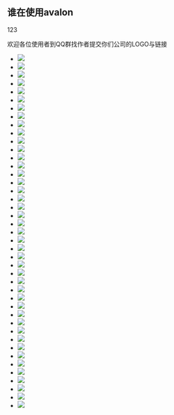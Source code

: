 <div classs="prejects-header">
<h2>谁在使用avalon</h2>
123
<p>欢迎各位使用者到QQ群找作者提交你们公司的LOGO与链接</p>
</div>

<div class="row jumbotron">
<ul class="logos" ms-controller="logos">
<!--ms-for:el in @logos-->

<li><a  target="_blank" href="http://www.qunar.com/">
<img  src="styles/logos/qunar.jpg">
<!--[if lt IE 8]><span></span><![endif]--></a></li>
<!--for631075401544-->

<li><a  target="_blank" href="http://wuxian.baidu.com/">
<img  src="styles/logos/wuxian.baidu.jpg">
<!--[if lt IE 8]><span></span><![endif]--></a>
</li><!--for631075401544-->

<li><a  target="_blank" href="http://tuiguang.baidu.com">
<img  src="styles/logos/baidutuiguang.jpeg">
<!--[if lt IE 8]><span></span><![endif]--></a></li>
<!--for631075401544-->

<li><a  target="_blank" href="http://www.4008-197-197.com/">
<img  src="styles/logos/yos.png">
<!--[if lt IE 8]><span></span><![endif]--></a></li>
<!--for631075401544-->

<li><a target="_blank" href="http://www.taobao.com/">
<img src="styles/logos/taobao.png">
<!--[if lt IE 8]><span></span><![endif]--></a></li>
<!--for631075401544-->

<li><a target="_blank" href="http://www.10086.cn/gd/index_200_200.html">
<img src="styles/logos/10086.png">
<!--[if lt IE 8]><span></span><![endif]--></a></li>
<!--for631075401544-->

<li><a target="_blank" href="http://cn.unionpay.com/">
<img src="styles/logos/unionpay.png">
<!--[if lt IE 8]><span></span><![endif]--></a></li>
<!--for631075401544-->

<li><a target="_blank" href="http://www.sohu.com/">
<img src="styles/logos/sohulogo.png">
<!--[if lt IE 8]><span></span><![endif]--></a></li>
<!--for631075401544-->

<li><a target="_blank" href="http://ebooking.elong.com/">
<img src="styles/logos/elong.png">
<!--[if lt IE 8]><span></span><![endif]--></a></li>
<!--for631075401544-->

<li><a target="_blank" href="http://www.bilibili.com/">
<img src="styles/logos/bilibili.png">
<!--[if lt IE 8]><span></span><![endif]--></a></li>
<!--for631075401544-->

<li><a  target="_blank" href="http://www.xiaojukeji.com/">
<img src="styles/logos/xiaojukeji.png">
<!--[if lt IE 8]><span></span><![endif]--></a></li>
<!--for631075401544-->

<li><a  target="_blank" href="http://www.bianfeng.com/">
<img  src="styles/logos/bianfeng.png">
<!--[if lt IE 8]><span></span><![endif]--></a></li>
<!--for631075401544-->

<li><a  target="_blank" href="http://octmami.com/">
<img  src="styles/logos/octmami_logo.png">
<!--[if lt IE 8]><span></span><![endif]-->
</a></li>
<!--for631075401544-->

<li><a target="_blank" href="http://www.ccssoft.com.cn/">
<img  src="styles/logos/ccssoft.jpg">
<!--[if lt IE 8]><span></span><![endif]--></a></li>
<!--for631075401544-->

<li><a target="_blank" href="http://www.maimaiys.com/">
<img src="styles/logos/maimaiys.png">
<!--[if lt IE 8]><span></span><![endif]--></a></li>
<!--for631075401544-->

<li><a target="_blank" href="http://www.quanshi.com/">
<img src="styles/logos/quanshi.png">
<!--[if lt IE 8]><span></span><![endif]--></a></li>
<!--for631075401544-->

<li><a target="_blank" href="http://www.ronglian.com/">
<img src="styles/logos/ronglian.png">
<!--[if lt IE 8]><span></span><![endif]--></a></li>
<!--for631075401544-->

<li><a target="_blank" href="http://www.cloudary.com.cn/">
<img src="styles/logos/sdl_logo.png">
<!--[if lt IE 8]><span></span><![endif]--></a></li>
<!--for631075401544-->


<li><a target="_blank" href="http://www.ustack.com/">
<img src="styles/logos/ustack.png">
<!--[if lt IE 8]><span></span><![endif]--></a></li>
<!--for631075401544-->

<li><a target="_blank" href="https://note.wiz.cn/">
<img src="styles/logos/wiz.jpg">
<!--[if lt IE 8]><span></span><![endif]--></a></li>
<!--for631075401544-->

<li><a  target="_blank" href="https://vip.wps.cn/">
<img  src="styles/logos/wps.jpg">
<!--[if lt IE 8]><span></span><![endif]--></a></li>
<!--for631075401544-->


<li><a  target="_blank" href="http://www.isoftstone.com/cn/industries/insurance.aspx?id=insurance">
<img  src="styles/logos/isoftstone.png">
<!--[if lt IE 8]><span></span><![endif]--></a></li>
<!--for631075401544-->

<li><a  target="_blank" href="http://www.cevlink.com/">
<img  src="styles/logos/cevlink.png">
<!--[if lt IE 8]><span></span><![endif]--></a></li>
<!--for631075401544-->

<li><a  target="_blank" href="http://xizhe.it">
<img  src="styles/logos/xiezhe.png">
<!--[if lt IE 8]><span></span><![endif]--></a></li>
<!--for631075401544-->

<li><a  target="_blank" href="http://www.chinaedu.net/">
<img  src="styles/logos/chinaedu.jpg">
<!--[if lt IE 8]><span></span><![endif]--></a></li>
<!--for631075401544-->


<li><a  target="_blank" href="http://itangyuan.com">
<img  src="styles/logos/itangyuan.png">
<!--[if lt IE 8]><span></span><![endif]--></a></li>
<!--for631075401544-->

<li><a  target="_blank" href="http://www.syntop.com">
<img  src="styles/logos/syntop_logo.png">
<!--[if lt IE 8]><span></span><![endif]--></a>
</li><!--for631075401544-->


<li><a  target="_blank" href="http://angelcrunch.com/">
<img  src="styles/logos/angelcrunch.png">
<!--[if lt IE 8]><span></span><![endif]--></a></li>
<!--for631075401544-->

<li><a  target="_blank" href="http://www.newwwedu.com/">
<img  src="styles/logos/newwwedu.png">
<!--[if lt IE 8]><span></span><![endif]--></a></li>
<!--for631075401544-->

<li><a  target="_blank" href="http://crmdemo.vcb.cn/loginview.aspx?ReturnUrl=/default.aspx">
<img  src="styles/logos/vcb.jpg">
<!--[if lt IE 8]><span></span><![endif]--></a></li>
<!--for631075401544-->

<li><a  target="_blank" href="http://www.niaobushi360.com/">
<img  src="styles/logos/niaobushi.png">
<!--[if lt IE 8]><span></span><![endif]--></a></li>
<!--for631075401544-->

<li><a  target="_blank" href="http://www.mokylin.com/">
<img  src="styles/logos/mokylin.png">
<!--[if lt IE 8]><span></span><![endif]--></a></li>
<!--for631075401544-->

<li><a  target="_blank" href="http://aiispo.cn/">
<img  src="styles/logos/aiispo.jpg">
<!--[if lt IE 8]><span></span><![endif]--></a></li>
<!--for631075401544-->


<li><a  target="_blank" href="http://www.wohuizhong.com/">
<img  src="styles/logos/wohuizhong.png">
<!--[if lt IE 8]><span></span><![endif]--></a></li>
<!--for631075401544-->


<li><a  target="_blank" href="http://www.cargopm.com/dzg-system-front/#!/home">
<img  src="styles/logos/kagou.png">
<!--[if lt IE 8]><span></span><![endif]--></a></li>
<!--for631075401544-->


<li><a  target="_blank" href="http://www.easyzhx.com/">
<img  src="styles/logos/easyzhx.png">
<!--[if lt IE 8]><span></span><![endif]--></a></li>
<!--for631075401544-->

<li><a  target="_blank" href="http://www.aoyou.com/">
<img  src="styles/logos/aoyou.jpg">
<!--[if lt IE 8]><span></span><![endif]--></a></li>
<!--for631075401544-->


<li><a  target="_blank" href="http://shop.86583.com/Login">
<img  src="styles/logos/86shop.jpg">
<!--[if lt IE 8]><span></span><![endif]--></a></li>
<!--for631075401544-->

<li><a  target="_blank" href="https://www.goopal.com.cn/wx/about-us.html">
<img  src="styles/logos/goopal.png">
<!--[if lt IE 8]><span></span><![endif]--></a></li>
<!--for631075401544-->

<li><a  target="_blank" href="http://www.qixin.com/">
<img  src="styles/logos/qixin.png">
<!--[if lt IE 8]><span></span><![endif]--></a></li>
<!--for631075401544-->

<li><a  target="_blank" href="http://www.tansuyun.cn/">
<img  src="styles/logos/tansuyun.png">
<!--[if lt IE 8]><span></span><![endif]--></a></li>
<!--for631075401544-->

<li><a  target="_blank" href="http://www.aiyuke.com/">
<img  src="styles/logos/aiyuke.png">
<!--[if lt IE 8]><span></span><![endif]--></a></li>
<!--for631075401544-->

<li><a  target="_blank" href="https://www.newdefend.com/">
<img  src="styles/logos/newdefend.png">
<!--[if lt IE 8]><span></span><![endif]--></a></li>
<!--for631075401544-->

<!--ms-for-end:--></ul>
</div>
